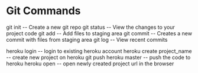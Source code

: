 # Git Commands

git init -- Create a new git repo
git status -- View the changes to your project code
git add -- Add files to staging area
git commit -- Creates a new commit with files from staging area
git log -- View recent commits

heroku login -- login to existing heroku account
heroku create project_name -- create new project on heroku
git push heroku master -- push the code to heroku 
heroku open -- open newly created project url in the browser
